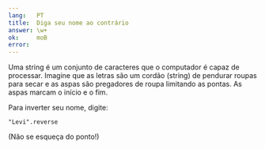 ```yaml
---
lang:   PT
title:  Diga seu nome ao contrário
answer: \w+
ok:     moB
error:  
---
```


Uma string é um conjunto de caracteres que o computador é capaz de processar. Imagine que as letras são um cordão (string) de pendurar roupas para secar e as aspas são pregadores de roupa limitando as pontas. As aspas marcam o início e o fim.

Para inverter seu nome, digite:

    "Levi".reverse

(Não se esqueça do ponto!)
